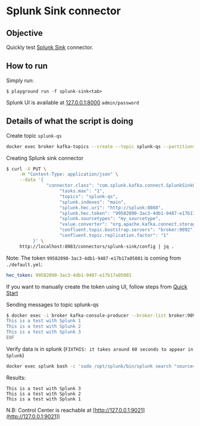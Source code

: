 # Splunk Sink connector



## Objective

Quickly test [Splunk Sink](https://docs.confluent.io/kafka-connect-splunk-sink/current/overview.html) connector.




## How to run

Simply run:

```
$ playground run -f splunk-sink<tab>
```

Splunk UI is available at [127.0.0.1:8000](http://127.0.0.1:8000) `admin/password`

## Details of what the script is doing

Create topic `splunk-qs`

```bash
docker exec broker kafka-topics --create --topic splunk-qs --partitions 10 --replication-factor 1 --bootstrap-server broker:9092
```

Creating Splunk sink connector

```bash
$ curl -X PUT \
     -H "Content-Type: application/json" \
     --data '{
               "connector.class": "com.splunk.kafka.connect.SplunkSinkConnector",
                    "tasks.max": "1",
                    "topics": "splunk-qs",
                    "splunk.indexes": "main",
                    "splunk.hec.uri": "http://splunk:8088",
                    "splunk.hec.token": "99582090-3ac3-4db1-9487-e17b17a05081",
                    "splunk.sourcetypes": "my_sourcetype",
                    "value.converter": "org.apache.kafka.connect.storage.StringConverter",
                    "confluent.topic.bootstrap.servers": "broker:9092",
                    "confluent.topic.replication.factor": "1"
          }' \
     http://localhost:8083/connectors/splunk-sink/config | jq .
```

Note: The token `99582090-3ac3-4db1-9487-e17b17a05081` is coming from `./default.yml`:

```yaml
hec_token: 99582090-3ac3-4db1-9487-e17b17a05081
```

If you want to manually create the token using UI, follow steps from [Quick Start](https://docs.confluent.io/current/connect/kafka-connect-splunk/splunk-sink/index.html#quick-start)

Sending messages to topic splunk-qs

```bash
$ docker exec -i broker kafka-console-producer --broker-list broker:9092 --topic splunk-qs << EOF
This is a test with Splunk 1
This is a test with Splunk 2
This is a test with Splunk 3
EOF
```

Verify data is in splunk (`FIXTHIS: it takes around 60 seconds to appear in Splunk`)

```bash
docker exec splunk bash -c 'sudo /opt/splunk/bin/splunk search "source=\"http:splunk_hec_token\"" -auth "admin:password"'
```

Results:

```
This is a test with Splunk 3
This is a test with Splunk 2
This is a test with Splunk 1
```

N.B: Control Center is reachable at [http://127.0.0.1:9021](http://127.0.0.1:9021])
